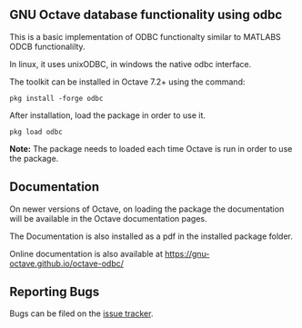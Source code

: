 GNU Octave database functionality using odbc
--------------------------------------------

This is a basic implementation of ODBC functionalty similar to MATLABS
ODCB functionalilty.

In linux, it uses unixODBC, in windows the native odbc interface.

The toolkit can be installed in Octave 7.2+ using the command:

    pkg install -forge odbc

After installation, load the package in order to use it.

    pkg load odbc

**Note:** The package needs to loaded each time Octave is run in order to use the package. 

## Documentation

On newer versions of Octave, on loading the package the documentation will be available in the
Octave documentation pages.

The Documentation is also installed as a pdf in the installed package folder.

Online documentation is also available at
https://gnu-octave.github.io/octave-odbc/

## Reporting Bugs

Bugs can be filed on the [issue tracker](https://github.com/gnu-octave/octave-odbc/issues).
